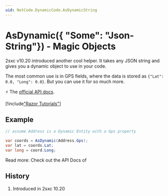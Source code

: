 ```yaml
---
uid: NetCode.DynamicCode.AsDynamicString
---
```

# AsDynamic({ "Some": "Json-String"}) - Magic Objects

2sxc v10.20 introduced another cool helper. It takes any JSON string and gives you a dynamic object to use in your code. 

The most common use is in GPS fields, where the data is stored as `{"Lat": 0.0, "Long": 0.0}`. But you can use it for so much more. 

⚡ The [official API docs](xref:ToSic.Sxc.Code.IDynamicCode.AsDynamic(System.String,System.String)).


[!include["Razor Tutorials"](~/shared/tutorials/razor.md)]


## Example

```cs
// assume Address is a Dynamic Entity with a Gps property

var coords = AsDynamic(Address.Gps);
var lat = coords.Lat;
var long = coord.Long;

```

Read more: Check out the API Docs of [](xref:ToSic.Sxc.Code.IDynamicCode)


## History

1. Introduced in 2sxc 10.20
